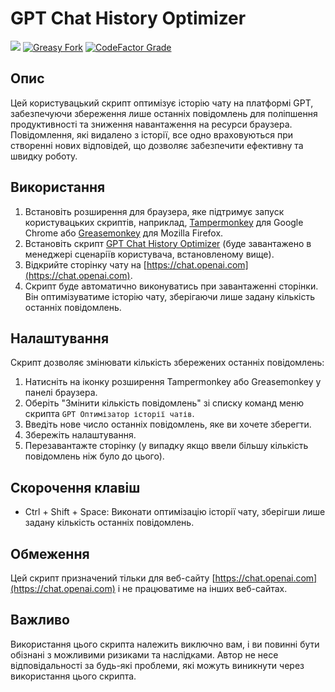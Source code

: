 # GPT Chat History Optimizer

[![](https://img.shields.io/greasyfork/dt/472852?style=for-the-badge&logo=docusign&logoColor=white&labelColor=464646&color=2bbbd8)](https://greasyfork.org/scripts/472852-gpt-chat-history-optimizer/code/GPT%20Chat%20History%20Optimizer.user.js)
[![Greasy Fork](https://img.shields.io/greasyfork/l/472852?style=for-the-badge&labelColor=464646)](https://github.com/Aves2001/GPT-Chat-History-Optimizer/blob/main/LICENSE)
[![CodeFactor Grade](https://img.shields.io/codefactor/grade/github/aves2001/gpt-chat-history-optimizer/main?style=for-the-badge&logo=codefactor&logoColor=white&label=Code%20Quality&labelColor=464646)](https://www.codefactor.io/repository/github/aves2001/gpt-chat-history-optimizer)

## Опис

Цей користувацький скрипт оптимізує історію чату на платформі GPT, забезпечуючи збереження лише останніх повідомлень для поліпшення продуктивності та зниження навантаження на ресурси браузера. Повідомлення, які видалено з історії, все одно враховуються при створенні нових відповідей, що дозволяє забезпечити ефективну та швидку роботу.

## Використання

1. Встановіть розширення для браузера, яке підтримує запуск користувацьких скриптів, наприклад, [Tampermonkey](https://www.tampermonkey.net/) для Google Chrome або [Greasemonkey](https://www.greasespot.net/) для Mozilla Firefox.
2. Встановіть скрипт [GPT Chat History Optimizer](https://greasyfork.org/ru/scripts/472852-gpt-chat-history-optimizer) (буде завантажено в менеджері сценаріїв користувача, встановленому вище).
4. Відкрийте сторінку чату на [https://chat.openai.com](https://chat.openai.com).
5. Скрипт буде автоматично виконуватись при завантаженні сторінки. Він оптимізуватиме історію чату, зберігаючи лише задану кількість останніх повідомлень.

## Налаштування

Скрипт дозволяє змінювати кількість збережених останніх повідомлень:

1. Натисніть на іконку розширення Tampermonkey або Greasemonkey у панелі браузера.
2. Оберіть "Змінити кількість повідомлень" зі списку команд меню скрипта `GPT Оптимізатор історії чатів`.
3. Введіть нове число останніх повідомлень, яке ви хочете зберегти.
4. Збережіть налаштування.
5. Перезавантажте сторінку (у випадку якщо ввели більшу кількість повідомлень ніж було до цього).

## Скорочення клавіш

- Ctrl + Shift + Space: Виконати оптимізацію історії чату, зберігши лише задану кількість останніх повідомлень.

## Обмеження

Цей скрипт призначений тільки для веб-сайту [https://chat.openai.com](https://chat.openai.com) і не працюватиме на інших веб-сайтах.

## Важливо

Використання цього скрипта належить виключно вам, і ви повинні бути обізнані з можливими ризиками та наслідками. Автор не несе відповідальності за будь-які проблеми, які можуть виникнути через використання цього скрипта.

